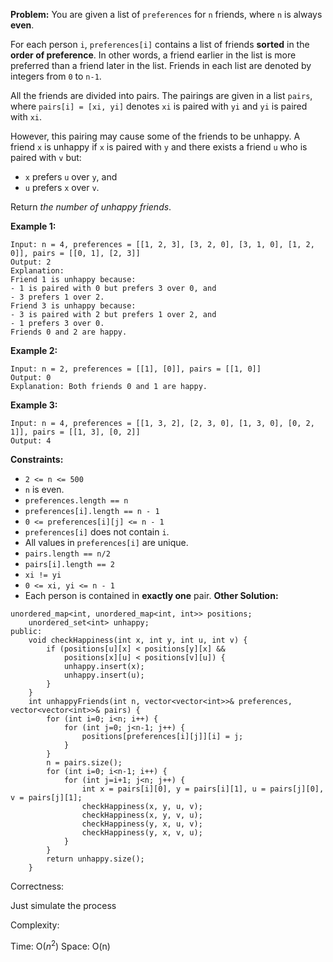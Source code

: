**Problem:**
You are given a list of `preferences` for `n` friends, where `n` is always **even**.

For each person `i`, `preferences[i]` contains a list of friends **sorted** in the **order of preference**. In other words, a friend earlier in the list is more preferred than a friend later in the list. Friends in each list are denoted by integers from `0` to `n-1`.

All the friends are divided into pairs. The pairings are given in a list `pairs`, where `pairs[i] = [xi, yi]` denotes `xi` is paired with `yi` and `yi` is paired with `xi`.

However, this pairing may cause some of the friends to be unhappy. A friend `x` is unhappy if `x` is paired with `y` and there exists a friend `u` who is paired with `v` but:

- `x` prefers `u` over `y`, and
- `u` prefers `x` over `v`.

Return *the number of unhappy friends*.

 

**Example 1:**

```
Input: n = 4, preferences = [[1, 2, 3], [3, 2, 0], [3, 1, 0], [1, 2, 0]], pairs = [[0, 1], [2, 3]]
Output: 2
Explanation:
Friend 1 is unhappy because:
- 1 is paired with 0 but prefers 3 over 0, and
- 3 prefers 1 over 2.
Friend 3 is unhappy because:
- 3 is paired with 2 but prefers 1 over 2, and
- 1 prefers 3 over 0.
Friends 0 and 2 are happy.
```

**Example 2:**

```
Input: n = 2, preferences = [[1], [0]], pairs = [[1, 0]]
Output: 0
Explanation: Both friends 0 and 1 are happy.
```

**Example 3:**

```
Input: n = 4, preferences = [[1, 3, 2], [2, 3, 0], [1, 3, 0], [0, 2, 1]], pairs = [[1, 3], [0, 2]]
Output: 4
```

 

**Constraints:**

- `2 <= n <= 500`
- `n` is even.
- `preferences.length == n`
- `preferences[i].length == n - 1`
- `0 <= preferences[i][j] <= n - 1`
- `preferences[i]` does not contain `i`.
- All values in `preferences[i]` are unique.
- `pairs.length == n/2`
- `pairs[i].length == 2`
- `xi != yi`
- `0 <= xi, yi <= n - 1`
- Each person is contained in **exactly one** pair.
**Other Solution:**
```
unordered_map<int, unordered_map<int, int>> positions;
    unordered_set<int> unhappy;
public:
    void checkHappiness(int x, int y, int u, int v) {
        if (positions[u][x] < positions[y][x] &&
            positions[x][u] < positions[v][u]) {
            unhappy.insert(x);
            unhappy.insert(u);
        }
    }
    int unhappyFriends(int n, vector<vector<int>>& preferences, vector<vector<int>>& pairs) {
        for (int i=0; i<n; i++) {
            for (int j=0; j<n-1; j++) {
                positions[preferences[i][j]][i] = j;
            }
        }
        n = pairs.size();
        for (int i=0; i<n-1; i++) {
            for (int j=i+1; j<n; j++) {
                int x = pairs[i][0], y = pairs[i][1], u = pairs[j][0], v = pairs[j][1];
                checkHappiness(x, y, u, v);
                checkHappiness(x, y, v, u);
                checkHappiness(y, x, u, v);
                checkHappiness(y, x, v, u);
            }
        }
        return unhappy.size();
    }
```
Correctness:

Just simulate the process

Complexity:

Time: O($n^2$)
Space: O(n)